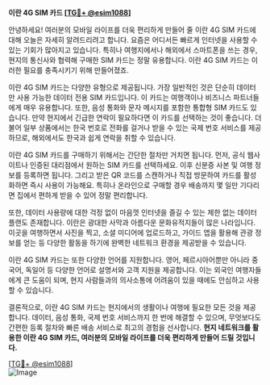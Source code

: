 **이란 4G SIM 카드 [[TG💪+ @esim1088](https://t.me/s/esim1088)]**

안녕하세요! 여러분의 모바일 라이프를 더욱 편리하게 만들어 줄 이란 4G SIM 카드에 대해 오늘은 자세히 알려드리려고 합니다. 요즘은 어디서든 빠르게 인터넷을 사용할 수 있는 기회가 많아지고 있습니다. 특히나 여행지에서나 해외에서 스마트폰을 쓰는 경우, 현지의 통신사와 협력해 구매한 SIM 카드는 정말 유용합니다. 이란 4G SIM 카드는 이러한 필요를 충족시키기 위해 만들어졌죠.

이란 4G SIM 카드는 다양한 유형으로 제공됩니다. 가장 일반적인 것은 단순히 데이터만 사용 가능한 데이터 전용 SIM 카드입니다. 이 카드는 여행객이나 비즈니스 파트너들에게 매우 유용합니다. 또한, 음성 통화와 문자 메시지를 포함한 통합형 SIM 카드도 있습니다. 만약 현지에서 긴급한 연락이 필요하다면 이 카드를 선택하는 것이 좋습니다. 더불어 일부 상품에서는 한국 번호로 전화를 걸거나 받을 수 있는 국제 번호 서비스를 제공하므로, 해외에서도 한국과 쉽게 연락을 취할 수 있습니다.

이란 4G SIM 카드를 구매하기 위해서는 간단한 절차만 거치면 됩니다. 먼저, 공식 웹사이트나 인증된 대리점에서 원하는 SIM 카드를 선택하세요. 이후 신분증 사본 및 여행 정보를 등록하면 됩니다. 그리고 받은 QR 코드를 스캔하거나 직접 방문하여 카드를 활성화하면 즉시 사용이 가능해요. 특히나 온라인으로 구매할 경우 배송까지 몇 일만 기다리면 집에서 편하게 받을 수 있어 정말 편리합니다.

또한, 데이터 사용량에 대한 걱정 없이 마음껏 인터넷을 즐길 수 있는 제한 없는 데이터 플랜도 존재합니다. 이란은 광대한 사막과 아름다운 문화유적지들이 많은 나라입니다. 이곳을 여행하면서 사진을 찍고, 소셜 미디어에 업로드하고, 가이드 앱을 활용해 관광 정보를 얻는 등 다양한 활동을 하기에 완벽한 네트워크 환경을 제공받을 수 있습니다.

이란 4G SIM 카드는 또한 다양한 언어를 지원합니다. 영어, 페르시아어뿐만 아니라 중국어, 독일어 등 다양한 언어로 설명서와 고객 지원을 제공합니다. 이는 외국인 여행자들에게 큰 도움이 되며, 현지 사람들과의 의사소통에 어려움이 있을 때에도 안심하고 사용할 수 있습니다.

결론적으로, 이란 4G SIM 카드는 현지에서의 생활이나 여행에 필요한 모든 것을 제공합니다. 데이터, 음성 통화, 국제 번호 서비스까지 한 번에 해결할 수 있으며, 무엇보다도 간편한 등록 절차와 빠른 배송 서비스로 최고의 경험을 선사합니다. **현지 네트워크를 활용한 이란 4G SIM 카드, 여러분의 모바일 라이프를 더욱 편리하게 만들어 드릴 것입니다.**

[[TG💪+ @esim1088](https://t.me/s/esim1088)]  
![Image](https://i.postimg.cc/Y0z9fWf4/image.png)
